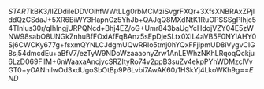 $START$kBK3/lIZDdileDDVOihfWWtLLg0rbMCMziSvgrFXQr+3XfsXNBRAxZPjlddQzCSdaJ+5XR6BiWY3HapnGz5YhJb+QAJqQ8MXdNtK1RuOPSSSgPlhjc54TInlus30r/qIhIngjURPQNcd+Bhj4EZ/oG+Umr843baUgYcHdojVZY04E5zWNW98sabO8UNGkZnhuBfFOxiAfFqBAnz5sEpDjeSLtx0XIL4aVB5F0NYIAHY0Sj6CWCKy677g+fsxmQYNLCJdgmUQwRRIo5tmj0hYQxFFjipmUD8iVygvCIG8sj54dmcdEu+aBfV7/ezTyW9NDoWzaaaonyZrw1AnLEWhzNKhLRqoqQckju6LzD069FlIM+6nWaaxaAncjycSRZItyRo74v2ppB3suZv4ekpPYhWDMzclVvGT0+yOANhilwOd3xdUgoSbOtBp9P6Lvbi7AwAK60/1HSkYj4LkoWKh9g==$END$